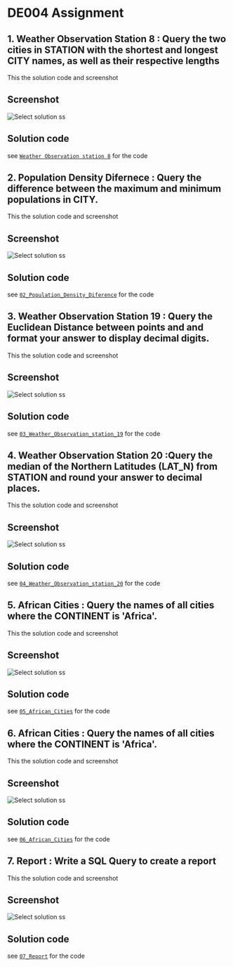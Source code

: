 # DE004 Assignment


## 1. Weather Observation Station 8 : Query the two cities in STATION with the shortest and longest CITY names, as well as their respective lengths

This the solution code and screenshot

## Screenshot
![Select solution ss](assets/image1.png)
## Solution code 
see [`Weather Observation station 8`](01_Weather-Observation-Station-8.sql) for the code
## 2. Population Density Difernece : Query the difference between the maximum and minimum populations in CITY.

This the solution code and screenshot

## Screenshot
![Select solution ss](assets/image2.png)
## Solution code 
see [`02_Population_Density_Diference`](02_Population_Density_Difernece.sql) for the code

## 3. Weather Observation Station 19 : Query the Euclidean Distance between points and and format your answer to display decimal digits.

This the solution code and screenshot

## Screenshot
![Select solution ss](assets/image3.png)
## Solution code 
see [`03_Weather_Observation_station_19`](03_Weather_Observation_Station_19.sql) for the code

## 4. Weather Observation Station 20 :Query the median of the Northern Latitudes (LAT_N) from STATION and round your answer to decimal places.

This the solution code and screenshot

## Screenshot
![Select solution ss](assets/image4.png)
## Solution code 
see [`04_Weather_Observation_station_20`](04_Weather_Observation_Station_20.sql) for the code

## 5. African Cities : Query the names of all cities where the CONTINENT is 'Africa'.

This the solution code and screenshot

## Screenshot
![Select solution ss](assets/image5.png)
## Solution code 
see [`05_African_Cities`](05_African_Cities.sql) for the code
## 6. African Cities : Query the names of all cities where the CONTINENT is 'Africa'.

This the solution code and screenshot

## Screenshot
![Select solution ss](assets/image6.png)
## Solution code 
see [`06_African_Cities`](06_African_Cities.sql) for the code

## 7. Report : Write a SQL Query to create a report

This the solution code and screenshot

## Screenshot
![Select solution ss](assets/image7.png)
## Solution code 
see [`07_Report`](07_Report.sql) for the code
